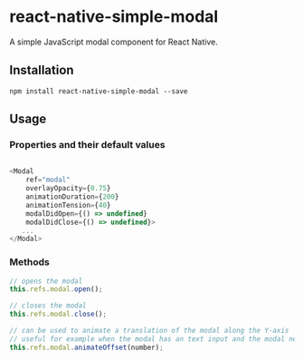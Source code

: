 # react-native-simple-modal
A simple JavaScript modal component for React Native.

## Installation
`npm install react-native-simple-modal --save`

## Usage

### Properties and their default values

```javascript

<Modal
	ref="modal"
	overlayOpacity={0.75}
	animationDuration={200}
	animationTension={40}
	modalDidOpen={() => undefined}
	modalDidClose={() => undefined}>
   ...
</Modal>
```

### Methods

```javascript
// opens the modal
this.refs.modal.open();

// closes the modal
this.refs.modal.close();

// can be used to animate a translation of the modal along the Y-axis
// useful for example when the modal has an text input and the modal needs to move up so that it's not hidden behind the keyboard
this.refs.modal.animateOffset(number);
```